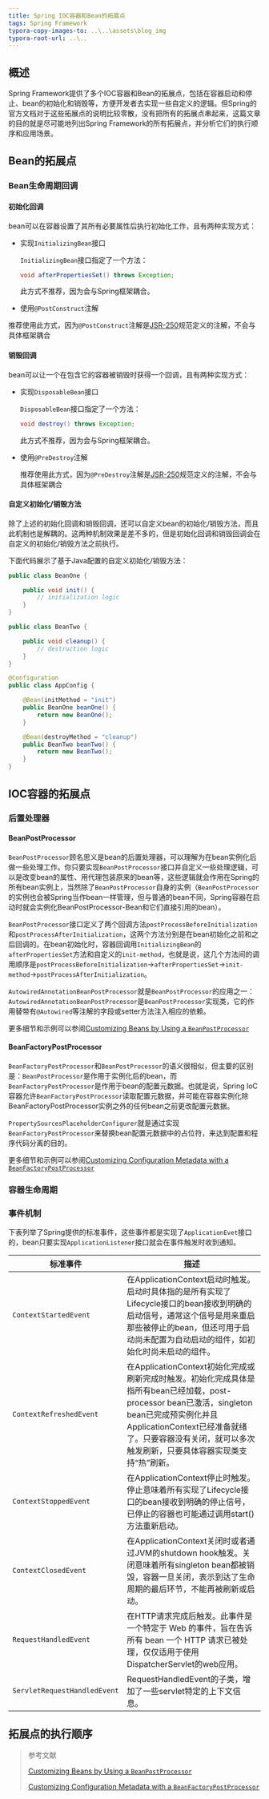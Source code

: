 ```yaml
---
title: Spring IOC容器和Bean的拓展点
tags: Spring Framework
typora-copy-images-to: ..\..\assets\blog_img
typora-root-url: ..\..
---
```


## 概述

Spring Framework提供了多个IOC容器和Bean的拓展点，包括在容器启动和停止、bean的初始化和销毁等，方便开发者去实现一些自定义的逻辑。但Spring的官方文档对于这些拓展点的说明比较零散，没有把所有的拓展点串起来，这篇文章的目的就是尽可能地列出Spring Framework的所有拓展点，并分析它们的执行顺序和应用场景。

## Bean的拓展点

### Bean生命周期回调

#### 初始化回调

bean可以在容器设置了其所有必要属性后执行初始化工作，且有两种实现方式：

- 实现`InitializingBean`接口

  `InitializingBean`接口指定了一个方法：
  
  ```java
  void afterPropertiesSet() throws Exception;
  ```
  
  此方式不推荐，因为会与Spring框架耦合。

-  使用`@PostConstruct`注解

  推荐使用此方式，因为`@PostConstruct`注解是[JSR-250](https://en.wikipedia.org/wiki/JSR_250)规范定义的注解，不会与具体框架耦合

#### 销毁回调

bean可以让一个在包含它的容器被销毁时获得一个回调，且有两种实现方式：

- 实现`DisposableBean`接口

  `DisposableBean`接口指定了一个方法：

  ```java
  void destroy() throws Exception;
  ```

  此方式不推荐，因为会与Spring框架耦合。

- 使用`@PreDestroy`注解

  推荐使用此方式，因为`@PreDestroy`注解是[JSR-250](https://en.wikipedia.org/wiki/JSR_250)规范定义的注解，不会与具体框架耦合

#### 自定义初始化/销毁方法

除了上述的初始化回调和销毁回调，还可以自定义bean的初始化/销毁方法，而且此机制也是解耦的。这两种机制效果是差不多的，但是初始化回调和销毁回调会在自定义的初始化/销毁方法之前执行。

下面代码展示了基于Java配置的自定义初始化/销毁方法：

```java
public class BeanOne {

    public void init() {
        // initialization logic
    }
}

public class BeanTwo {

    public void cleanup() {
        // destruction logic
    }
}

@Configuration
public class AppConfig {

    @Bean(initMethod = "init")
    public BeanOne beanOne() {
        return new BeanOne();
    }

    @Bean(destroyMethod = "cleanup")
    public BeanTwo beanTwo() {
        return new BeanTwo();
    }
}
```

## IOC容器的拓展点

### 后置处理器

#### BeanPostProcessor

`BeanPostProcessor`顾名思义是bean的后置处理器，可以理解为在bean实例化后做一些处理工作。你只要实现`BeanPostProcessor`接口并自定义一些处理逻辑，可以是改变bean的属性、用代理包装原来的bean等，这些逻辑就会作用在Spring的所有bean实例上，当然除了`BeanPostProcessor`自身的实例（`BeanPostProcessor`的实例也会被Spring当作bean一样管理，但与普通的bean不同，Spring容器在启动时就会实例化BeanPostProcessor-Bean和它们直接引用的bean）。

`BeanPostProcessor`接口定义了两个回调方法`postProcessBeforeInitialization`和`postProcessAfterInitialization`，这两个方法分别是在bean初始化之前和之后回调的。在bean初始化时，容器回调用`InitializingBean`的`afterPropertiesSet`方法和自定义的`init-method`，也就是说，这几个方法间的调用顺序是`postProcessBeforeInitialization`->`afterPropertiesSet`->`init-method`->`postProcessAfterInitialization`。

`AutowiredAnnotationBeanPostProcessor`就是`BeanPostProcessor`的应用之一：`AutowiredAnnotationBeanPostProcessor`是`BeanPostProcessor`实现类，它的作用替带有`@Autowired`等注解的字段或setter方法注入相应的依赖。

更多细节和示例可以参阅[Customizing Beans by Using a `BeanPostProcessor`](https://docs.spring.io/spring-framework/docs/current/reference/html/core.html#beans-factory-extension-bpp)

#### BeanFactoryPostProcessor

`BeanFactoryPostProcessor`和`BeanPostProcessor`的语义很相似，但主要的区别是：`BeanPostProcessor`是作用于实例化后的bean，而`BeanFactoryPostProcessor`是作用于bean的配置元数据。也就是说，Spring IoC容器允许`BeanFactoryPostProcessor`读取配置元数据，并可能在容器实例化除BeanFactoryPostProcessor实例之外的任何bean之前更改配置元数据。

`PropertySourcesPlaceholderConfigurer`就是通过实现`BeanFactoryPostProcessor`来替换bean配置元数据中的占位符，来达到配置和程序代码分离的目的。

更多细节和示例可以参阅[Customizing Configuration Metadata with a `BeanFactoryPostProcessor`](https://docs.spring.io/spring-framework/docs/current/reference/html/core.html#beans-factory-extension-factory-postprocessors)

### 容器生命周期



### 事件机制

下表列举了Spring提供的标准事件，这些事件都是实现了`ApplicationEvet`接口的，bean只要实现`ApplicationListener`接口就会在事件触发时收到通知。

| 标准事件                     | 描述                                                         |
| ---------------------------- | ------------------------------------------------------------ |
| `ContextStartedEvent`        | 在ApplicationContext启动时触发。启动时具体指的是所有实现了Lifecycle接口的bean接收到明确的启动信号，通常这个信号是用来重启那些被停止的bean，但还可用于启动尚未配置为自动启动的组件，如初始化时尚未启动的组件。 |
| `ContextRefreshedEvent`      | 在ApplicationContext初始化完成或刷新完成时触发。初始化完成具体是指所有bean已经加载，post-processor bean已激活，singleton bean已完成预实例化并且ApplicationContext已经准备就绪了。只要容器没有关闭，就可以多次触发刷新，只要具体容器实现类支持“热”刷新。 |
| `ContextStoppedEvent`        | 在ApplicationContext停止时触发。停止意味着所有实现了Lifecycle接口的bean接收到明确的停止信号，已停止的容器也可能通过调用start()方法重新启动。 |
| `ContextClosedEvent`         | 在ApplicationContext关闭时或者通过JVM的shutdown hook触发。关闭意味着所有singleton bean都被销毁，容器一旦关闭，表示到达了生命周期的最后环节，不能再被刷新或启动。 |
| `RequestHandledEvent`        | 在HTTP请求完成后触发。此事件是一个特定于 Web 的事件，旨在告诉所有 bean 一个 HTTP 请求已被处理，仅仅适用于使用DispatcherServlet的web应用。 |
| `ServletRequestHandledEvent` | RequestHandledEvent的子类，增加了一些servlet特定的上下文信息。 |



## 拓展点的执行顺序


> 参考文献
>
> [Customizing Beans by Using a `BeanPostProcessor`](https://docs.spring.io/spring-framework/docs/current/reference/html/core.html#beans-factory-extension-bpp)
>
> [Customizing Configuration Metadata with a `BeanFactoryPostProcessor`](https://docs.spring.io/spring-framework/docs/current/reference/html/core.html#beans-factory-extension-factory-postprocessors)